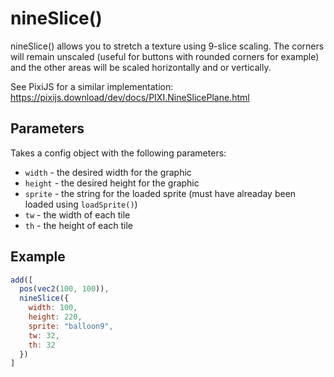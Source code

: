 # nineSlice()

nineSlice() allows you to stretch a texture using 9-slice scaling. The corners will remain unscaled (useful for buttons with rounded corners for example) and the other areas will be scaled horizontally and or vertically.

See PixiJS for a similar implementation: https://pixijs.download/dev/docs/PIXI.NineSlicePlane.html

## Parameters

Takes a config object with the following parameters:

- `width` - the desired width for the graphic
- `height` - the desired height for the graphic
- `sprite` - the string for the loaded sprite (must have alreaday been loaded using `loadSprite()`)
- `tw` - the width of each tile
- `th` - the height of each tile

## Example

```.js
add([
  pos(vec2(100, 100)),
  nineSlice({
    width: 100,
    height: 220,
    sprite: "balloon9",
    tw: 32,
    th: 32
  })
]
```
